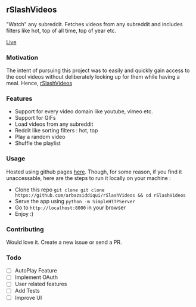 ## rSlashVideos

"Watch" any subreddit. Fetches videos from any subreddit and includes filters like hot, top of all time, top of year etc.

[Live](http://rslashvideos.com/)

### Motivation
The intent of pursuing this project was to easily and quickly gain access to the cool videos without deliberately looking up for them while having a meal. Hence, [rSlashVideos](http://rslashvideos.com/)

### Features
* Support for every video domain like youtube, vimeo etc.
* Support for GIFs
* Load videos from any subreddit
* Reddit like sorting filters : hot, top
* Play a random video
* Shuffle the playlist

### Usage

Hosted using github pages [here](http://rslashvideos.com/).
Though, for some reason, if you find it unaccessable, here are the steps to run it locally on your machine :

* Clone this repo ```git clone git clone https://github.com/arbazsiddiqui/rSlashVideos && cd rSlashVideos```
* Serve the app using ```python -m SimpleHTTPServer```
* Go to ```http://localhost:8000``` in your browser
* Enjoy :)

### Contributing
Would love it. Create a new issue or send a PR.

### Todo
- [ ] AutoPlay Feature
- [ ] Implement OAuth
- [ ] User related features
- [ ] Add Tests
- [ ] Improve UI
